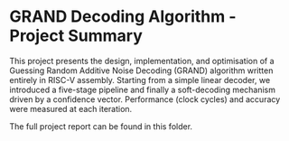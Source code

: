# GRAND Decoding Algorithm - Project Summary

This project presents the design, implementation, and optimisation of a Guessing Random
Additive Noise Decoding (GRAND) algorithm written entirely in RISC-V assembly.
Starting from a simple linear decoder, we introduced a five-stage pipeline and finally a 
soft-decoding mechanism driven by a confidence vector. Performance (clock cycles) and accuracy
were measured at each iteration.

The full project report can be found in this folder.
